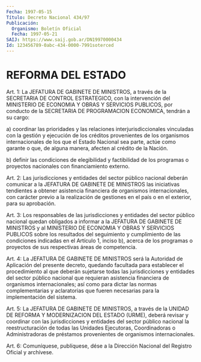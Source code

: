```yaml
---
Fecha: 1997-05-15
Título: Decreto Nacional 434/97
Publicación:
  Organismo: Boletín Oficial
  Fecha: 1997-05-21
SAIJ: https://www.saij.gob.ar/DN19970000434
Id: 123456789-0abc-434-0000-7991soterced
---
```

# REFORMA DEL ESTADO

<a id="1"></a>
Art. 1: La JEFATURA DE GABINETE  DE  MINISTROS, a través de la SECRETARIA  DE  CONTROL  ESTRATEGICO,  con  la  intervención del MINISTERIO  DE  ECONOMIA Y OBRAS Y SERVICIOS PUBLICOS, por conducto de la SECRETARIA  DE  PROGRAMACION  ECONOMICA, tendrán a su cargo:

a) coordinar las prioridades y las relaciones interjurisdiccionales vinculadas con la gestión y ejecución  de los créditos provenientes de los organismos internacionales de los que el Estado Nacional sea parte,  actúe  como  garante o que, de alguna  manera,  afecten  al crédito de la Nación.

b) definir las condiciones  de  elegibilidad  y factibilidad de los programas  o  proyectos  nacionales  con  financiamiento  externo.

<a id="2"></a>
Art. 2: Las jurisdicciones y entidades del sector público nacional deberán  comunicar  a  la  JEFATURA DE GABINETE  DE  MINISTROS  las iniciativas  tendientes  a  obtener    asistencia    financiera  de organismos internacionales, con carácter previo a la realización de gestiones  en  el  país  o  en  el  exterior,  para su aprobación.

<a id="3"></a>
Art.  3: Los responsables de las jurisdicciones  y  entidades  del sector  público  nacional quedan obligados a informar a la JEFATURA DE GABINETE DE MINISTROS  y  al  MINISTERIO  DE  ECONOMIA Y OBRAS Y SERVICIOS   PUBLICOS  sobre  los  resultados  del  seguimiento    y cumplimiento  de las condiciones indicadas en el Artículo 1, inciso b), acerca de los programas o proyectos de sus respectivas áreas de competencia.

<a id="4"></a>
Art. 4: La JEFATURA  DE GABINETE DE MINISTROS será la Autoridad de Aplicación del presente decreto, quedando facultada para establecer el procedimiento al que  deberán sujetarse todas las jurisdicciones y entidades del sector público  nacional  que  requieran asistencia financiera de organismos internacionales; así como  para dictar las normas complementarias y aclaratorias que fueren necesarias para la implementación del sistema.

<a id="5"></a>
Art.  5: La  JEFATURA DE GABINETE DE MINISTROS, a través  de  la UNIDAD DE REFORMA Y MODERNIZACION DEL ESTADO (URME), deberá revisar y coordinar con las  jurisdicciones  y entidades del sector público nacional  la  reestructuración de todas  las  Unidades  Ejecutoras, Coordinadoras  o   Administradoras  de  préstamos  provenientes  de organismos internacionales.

<a id="6"></a>
Art. 6: Comuníquese,  publíquese, dése a la Dirección Nacional del Registro Oficial y archívese.
